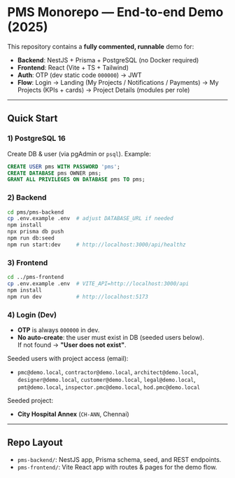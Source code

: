 # PMS Monorepo — End-to-end Demo (2025)

This repository contains a **fully commented, runnable** demo for:
- **Backend**: NestJS + Prisma + PostgreSQL (no Docker required)
- **Frontend**: React (Vite + TS + Tailwind)
- **Auth**: OTP (dev static code `000000`) → JWT
- **Flow**: Login → Landing (My Projects / Notifications / Payments) → My Projects (KPIs + cards) → Project Details (modules per role)

---

## Quick Start

### 1) PostgreSQL 16
Create DB & user (via pgAdmin or `psql`). Example:
```sql
CREATE USER pms WITH PASSWORD 'pms';
CREATE DATABASE pms OWNER pms;
GRANT ALL PRIVILEGES ON DATABASE pms TO pms;
```

### 2) Backend
```bash
cd pms/pms-backend
cp .env.example .env  # adjust DATABASE_URL if needed
npm install
npx prisma db push
npm run db:seed
npm run start:dev     # http://localhost:3000/api/healthz
```

### 3) Frontend
```bash
cd ../pms-frontend
cp .env.example .env  # VITE_API=http://localhost:3000/api
npm install
npm run dev           # http://localhost:5173
```

### 4) Login (Dev)
- **OTP** is always `000000` in dev.
- **No auto-create**: the user must exist in DB (seeded users below).  
  If not found → **"User does not exist"**.

Seeded users with project access (email):
- `pmc@demo.local`, `contractor@demo.local`, `architect@demo.local`, `designer@demo.local`,
  `customer@demo.local`, `legal@demo.local`, `pmt@demo.local`, `inspector.pmc@demo.local`, `hod.pmc@demo.local`

Seeded project:
- **City Hospital Annex** (`CH-ANN`, Chennai)

---

## Repo Layout

- `pms-backend/`: NestJS app, Prisma schema, seed, and REST endpoints.
- `pms-frontend/`: Vite React app with routes & pages for the demo flow.

